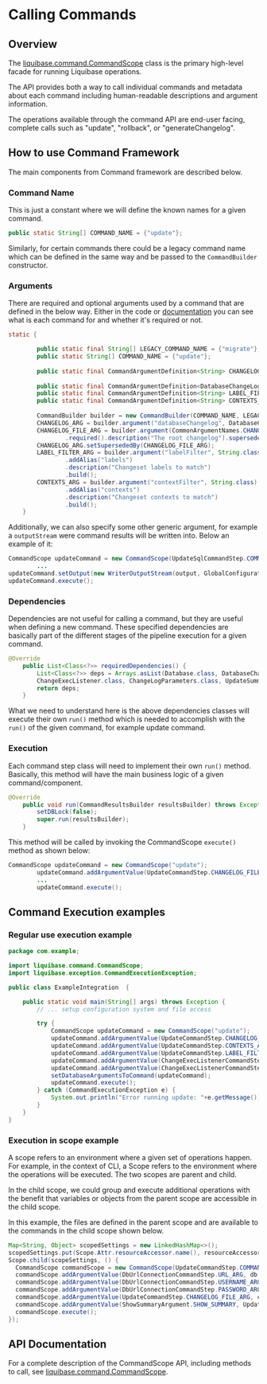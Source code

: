 # Calling Commands

## Overview

The [liquibase.command.CommandScope](../../code/api/command-commandscope.md) class is the primary high-level facade for running Liquibase operations. 

The API provides both a way to call individual commands and metadata about each command including human-readable descriptions and argument information.

The operations available through the command API are end-user facing, complete calls such as "update", "rollback", or "generateChangelog".

## How to use Command Framework

The main components from Command framework are described below.

### Command Name

This is just a constant where we will define the known names for a given command. 

```java
public static String[] COMMAND_NAME = {"update"};
```

Similarly, for certain commands there could be a legacy command name which can be defined in the same way and be passed to the `CommandBuilder` constructor.

### Arguments

There are required and optional arguments used by a command that are defined in the below way. Either in the code or [documentation](https://docs.liquibase.com) you can see what is each command for and whether it's required or not.

```java
static {

        public static final String[] LEGACY_COMMAND_NAME = {"migrate"};
        public static String[] COMMAND_NAME = {"update"};
        
        public static final CommandArgumentDefinition<String> CHANGELOG_FILE_ARG;
        
        public static final CommandArgumentDefinition<DatabaseChangeLog> CHANGELOG_ARG;
        public static final CommandArgumentDefinition<String> LABEL_FILTER_ARG;
        public static final CommandArgumentDefinition<String> CONTEXTS_ARG;
        
        CommandBuilder builder = new CommandBuilder(COMMAND_NAME, LEGACY_COMMAND_NAME);
        CHANGELOG_ARG = builder.argument("databaseChangelog", DatabaseChangeLog.class).hidden().build();
        CHANGELOG_FILE_ARG = builder.argument(CommonArgumentNames.CHANGELOG_FILE, String.class)
                .required().description("The root changelog").supersededBy(CHANGELOG_ARG).build();
        CHANGELOG_ARG.setSupersededBy(CHANGELOG_FILE_ARG);
        LABEL_FILTER_ARG = builder.argument("labelFilter", String.class)
                .addAlias("labels")
                .description("Changeset labels to match")
                .build();
        CONTEXTS_ARG = builder.argument("contextFilter", String.class)
                .addAlias("contexts")
                .description("Changeset contexts to match")
                .build();
    }
```

Additionally, we can also specify some other generic argument, for example a `outputStream` were command results will be written into. Below an example of it:

```java
CommandScope updateCommand = new CommandScope(UpdateSqlCommandStep.COMMAND_NAME);
        ...
updateCommand.setOutput(new WriterOutputStream(output, GlobalConfiguration.OUTPUT_FILE_ENCODING.getCurrentValue()));
updateCommand.execute();
```

### Dependencies

Dependencies are not useful for calling a command, but they are useful when defining a new command. These specified dependencies are basically part of the different stages of the pipeline execution for a given command.
```java
@Override
    public List<Class<?>> requiredDependencies() {
        List<Class<?>> deps = Arrays.asList(Database.class, DatabaseChangeLog.class, 
        ChangeExecListener.class, ChangeLogParameters.class, UpdateSummaryEnum.class);
        return deps;
    }
```
What we need to understand here is the above dependencies classes will execute their own `run()` method which is needed to accomplish with the `run()` of the given command, for example update command.

### Execution

Each command step class will need to implement their own `run()` method. Basically, this method will have the main business logic of a given command/component.

```java
@Override
    public void run(CommandResultsBuilder resultsBuilder) throws Exception {
        setDBLock(false);
        super.run(resultsBuilder);
    }
```
This method will be called by invoking the CommandScope `execute()` method as shown below:
```java
CommandScope updateCommand = new CommandScope("update");
        updateCommand.addArgumentValue(UpdateCommandStep.CHANGELOG_FILE_ARG, changeLogFile);
        ...
        updateCommand.execute();
```

## Command Execution examples

### Regular use execution example

```java
package com.example;

import liquibase.command.CommandScope;
import liquibase.exception.CommandExecutionException;

public class ExampleIntegration  {

    public static void main(String[] args) throws Exception {
        // ... setup configuration system and file access

        try {
            CommandScope updateCommand = new CommandScope("update");
            updateCommand.addArgumentValue(UpdateCommandStep.CHANGELOG_FILE_ARG, changeLogFile);
            updateCommand.addArgumentValue(UpdateCommandStep.CONTEXTS_ARG, contexts);
            updateCommand.addArgumentValue(UpdateCommandStep.LABEL_FILTER_ARG, labelFilter);
            updateCommand.addArgumentValue(ChangeExecListenerCommandStep.CHANGE_EXEC_LISTENER_CLASS_ARG, changeExecListenerClass);
            updateCommand.addArgumentValue(ChangeExecListenerCommandStep.CHANGE_EXEC_LISTENER_PROPERTIES_FILE_ARG, changeExecListenerPropertiesFile);
            setDatabaseArgumentsToCommand(updateCommand);
            updateCommand.execute();
        } catch (CommandExecutionException e) {
            System.out.println("Error running update: "+e.getMessage());
        }
    }
}
```

### Execution in scope example

A scope refers to an environment where a given set of operations happen. For example, in the context of CLI, a Scope refers to the environment where the operations will be executed. The two scopes are parent and child.

In the child scope, we could group and execute additional operations with the benefit that variables or objects from the parent scope are accessible in the child scope.

In this example, the files are defined in the parent scope and are available to the commands in the child scope shown below.

```java
Map<String, Object> scopedSettings = new LinkedHashMap<>();
scopedSettings.put(Scope.Attr.resourceAccessor.name(), resourceAccessor);
Scope.child(scopeSettings, () {
  CommandScope commandScope = new CommandScope(UpdateCommandStep.COMMAND_NAME);
  commandScope.addArgumentValue(DbUrlConnectionCommandStep.URL_ARG, db.getConnectionUrl());
  commandScope.addArgumentValue(DbUrlConnectionCommandStep.USERNAME_ARG, db.getUsername());
  commandScope.addArgumentValue(DbUrlConnectionCommandStep.PASSWORD_ARG, db.getPassword());
  commandScope.addArgumentValue(UpdateCommandStep.CHANGELOG_FILE_ARG, changelogFile);
  commandScope.addArgumentValue(ShowSummaryArgument.SHOW_SUMMARY, UpdateSummaryEnum.SUMMARY);
  commandScope.execute();
}); 
```

## API Documentation

For a complete description of the CommandScope API, including methods to call, see [liquibase.command.CommandScope](../../code/api/command-commandscope.md).
